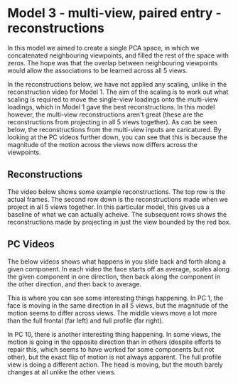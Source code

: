 # Model 3 - multi-view, paired entry - reconstructions

In this model we aimed to create a single PCA space, in which we concatenated neighbouring viewpoints, and filled the rest of the space with zeros. The hope was that the overlap between neighbouring viewpoints would allow the associations to be learned across all 5 views.

In the reconstructions below, we have not applied any scaling, unlike in the reconstruction video for Model 1. The aim of the scaling is to work out what scaling is required to move the single-view loadings onto the multi-view loadings, which in Model 1 gave the best reconstructions. In this model however, the multi-view reconstructions aren't great (these are the reconstructions from projecting in all 5 views together). As can be seen below, the reconstructions from the multi-view inputs are caricatured. By looking at the PC videos further down, you can see that this is because the magnitude of the motion across the views now differs across the viewpoints. 

## Reconstructions
The video below shows some example reconstructions. The top row is the actual frames. The second row down is the reconstructions made when we project in all 5 views together. In this particular model, this gives us a baseline of what we can actually acheive. The subsequent rows shows the reconstructions made by projecting in just the view bounded by the red box.



## PC Videos
The below videos shows what happens in you slide back and forth along a given component. In each video the face starts off as average, scales along the given component in one direction, then back along the component in the other direction, and then back to average.

This is where you can see some interesting things happening. In PC 1, the face is moving in the same direction in all 5 views, but the magnitude of the motion seems to differ across views. The middle views move a lot more than the full frontal (far left) and full profile (far right).

In PC 10, there is another interesting thing happening. In some views, the motion is going in the opposite direction than in others (despite efforts to repair this, which seems to have worked for some components but not other), but the exact flip of motion is not always apparent. The full profile view is doing a different action. The head is moving, but the mouth barely changes at all unlike the other views.
